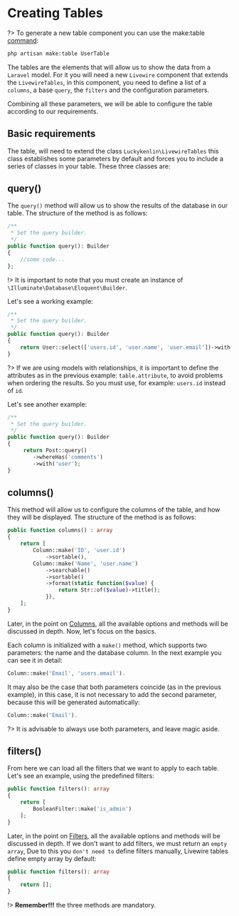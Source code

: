 # Creating Tables

?> To generate a new table component you can use the make:table [command](en/install/commands.md):

```bash
php artisan make:table UserTable
```

The tables are the elements that will allow us to show the data from a `Laravel` model. For it you will need a new `Livewire` component that extends the `LivewireTables`, in this component, you need to define a list of a `columns`, a base `query`, the `filters` and the configuration parameters.

Combining all these parameters, we will be able to configure the table according to our requirements.

## Basic requirements

The table, will need to extend the class `Luckykenlin\LivewireTables` this class establishes some parameters by default and forces you to include a series of classes in your table. These three classes are:

## query()

The `query()` method will allow us to show the results of the database in our table. The structure of the method is as follows:

```php
/**
 * Set the query builder.
 */
public function query(): Builder
{
    //some code...
};
```

!> It is important to note that you must create an instance of `\Illuminate\Database\Eloquent\Builder`.

Let's see a working example:

```php
/**
 * Set the query builder.
 */
public function query(): Builder
{
    return User::select(['users.id', 'user.name', 'user.email'])->with('profile');
}
```
?> If we are using models with relationships, it is important to define the attributes as in the previous example: `table.attribute`, to avoid problems when ordering the results. So you must use, for example: `users.id` instead of `id`.

Let's see another example:

```php
/**
 * Set the query builder.
 */
public function query(): Builder
{
     return Post::query()
        ->whereHas('comments')
        ->with('user');
}
```

## columns()

This method will allow us to configure the columns of the table, and how they will be displayed. The structure of the method is as follows:

```php
public function columns() : array
{
    return [
        Column::make('ID', 'user.id')
            ->sortable(),
        Column::make('Name', 'user.name')
            ->searchable()
            ->sortable()
            ->format(static function($value) {
                return Str::of($value)->title();
            }),
    ];
}
```
Later, in the point on [Columns](en/column/general-methods.md), all the available options and methods will be discussed in depth. Now, let's focus on the basics.

Each column is initialized with a `make()` method, which supports two parameters: the name and the database column. In the next example you can see it in detail:

```php
Column::make('Email', 'users.email').
```

It may also be the case that both parameters coincide (as in the previous example), in this case, it is not necessary to add the second parameter, because this will be generated automatically:

```php
Column::make('Email').
```

?> It is advisable to always use both parameters, and leave magic aside.

## filters()

From here we can load all the filters that we want to apply to each table. Let's see an example, using the predefined filters:

```php
public function filters(): array
{
    return [
        BooleanFilter::make('is_admin')
    ];
}
```

Later, in the point on [Filters](en/filter/filter.md), all the available options and methods will be discussed in depth. If we don't want to add filters, we must return an `empty array`, Due to this you `don't need to` define filters manually, Livewire tables define empty array by default:

```php
public function filters(): array
{
    return [];
}
```

!> **Remember!!!** the three methods are mandatory.
